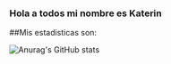 ### Hola a todos mi nombre es Katerin

##Mis estadisticas son:

![Anurag's GitHub stats](https://github-readme-stats.vercel.app/api?username=KaterinSuarez&show_icons=true&theme=tokyonight)
